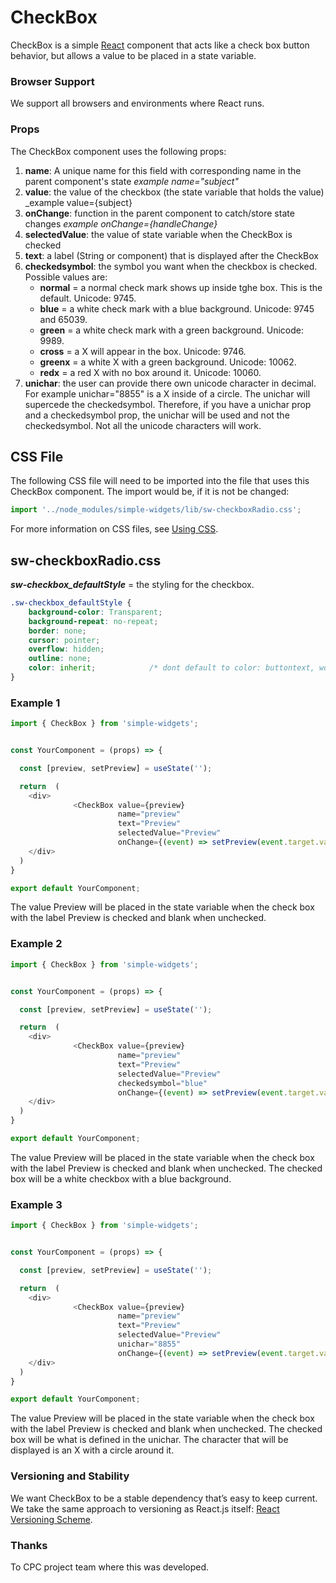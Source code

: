 # **CheckBox**

CheckBox is a simple [React] component that acts like a check box button behavior, but allows a value to be placed in a state variable.


### **Browser Support**

We support all browsers and environments where React runs.

### **Props**
The CheckBox component uses the following props:

1. **name**: A unique name for this field with corresponding name in the parent component's state
    _example name="subject"_
2. **value**: the value of the checkbox (the state variable that holds the value)
    _example value={subject}
3. **onChange**: function in the parent component to catch/store state changes
    _example onChange={handleChange}_
5. **selectedValue**: the value of state variable when the CheckBox is checked
6. **text**: a label (String or component) that is displayed after the CheckBox
7. **checkedsymbol**: the symbol you want when the checkbox is checked.  Possible values are:
    - **normal** = a normal check mark shows up inside tghe box.  This is the default.  Unicode: 9745.
    - **blue** = a white check mark with a blue background.  Unicode: 9745 and 65039.
    - **green** = a white check mark with a green background.  Unicode: 9989.
    - **cross** = a X will appear in the box.  Unicode: 9746.
    - **greenx** = a white X with a green background.  Unicode: 10062.
    - **redx** = a red X with no box around it.  Unicode: 10060.
8. **unichar**: the user can provide there own unicode character in decimal.  For example unichar="8855" is a X inside of a circle.  The unichar will supercede the checkedsymbol.  Therefore, if you have a unichar prop and a checkedsymbol prop, the unichar will be used and not the checkedsymbol.  Not all the unicode characters will work.

## CSS File

The following CSS file will need to be imported into the file that uses this CheckBox component.  The import would be, if it is not be changed:

```javascript
import '../node_modules/simple-widgets/lib/sw-checkboxRadio.css';
```

For more information on CSS files, see [Using CSS](./UsingCSS.md).


## sw-checkboxRadio.css

***sw-checkbox_defaultStyle*** = the styling for the checkbox.

```css
.sw-checkbox_defaultStyle {
    background-color: Transparent;
    background-repeat: no-repeat;
    border: none;
    cursor: pointer;
    overflow: hidden;
    outline: none;
    color: inherit;            /* dont default to color: buttontext, wont match the current theme */
}
```

### **Example 1**
```javascript
import { CheckBox } from 'simple-widgets';


const YourComponent = (props) => {

  const [preview, setPreview] = useState('');

  return  (
    <div>
              <CheckBox value={preview}
                        name="preview"
                        text="Preview"
                        selectedValue="Preview"
                        onChange={(event) => setPreview(event.target.value)} />
    </div>
  )
}

export default YourComponent;
```

The value Preview will be placed in the state variable when the check box with the label Preview is checked and blank when unchecked.


### **Example 2**
```javascript
import { CheckBox } from 'simple-widgets';


const YourComponent = (props) => {

  const [preview, setPreview] = useState('');

  return  (
    <div>
              <CheckBox value={preview}
                        name="preview"
                        text="Preview"
                        selectedValue="Preview"
                        checkedsymbol="blue"
                        onChange={(event) => setPreview(event.target.value)} />
    </div>
  )
}

export default YourComponent;
```

The value Preview will be placed in the state variable when the check box with the label Preview is checked and blank when unchecked.  The checked box will be a white checkbox with a blue background.


### **Example 3**
```javascript
import { CheckBox } from 'simple-widgets';


const YourComponent = (props) => {

  const [preview, setPreview] = useState('');

  return  (
    <div>
              <CheckBox value={preview}
                        name="preview"
                        text="Preview"
                        selectedValue="Preview"
                        unichar="8855"
                        onChange={(event) => setPreview(event.target.value)} />
    </div>
  )
}

export default YourComponent;
```

The value Preview will be placed in the state variable when the check box with the label Preview is checked and blank when unchecked.  The checked box will be what is defined in the unichar.  The character that will be displayed is an X with a circle around it.

### **Versioning and Stability**

We want CheckBox to be a stable dependency that’s easy to keep current. We take the same approach to versioning as React.js itself: [React Versioning Scheme](https://facebook.github.io/react/blog/2016/02/19/new-versioning-scheme.html).

### **Thanks**

To CPC project team where this was developed.

[React]: https://facebook.github.io/react
[build-badge]: https://img.shields.io/travis/ReactTraining/react-router/master.svg?style=flat-square
[build]: https://travis-ci.org/ReactTraining/react-router

[npm-badge]: https://img.shields.io/npm/v/react-router.svg?style=flat-square
[npm]: https://www.npmjs.org/package/react-router

[codecov-badge]: https://img.shields.io/codecov/c/github/ReactTraining/react-router/master.svg?style=flat-square
[codecov]: https://codecov.io/gh/ReactTraining/react-router

[discord-badge]: https://img.shields.io/badge/Discord-join%20chat%20%E2%86%92-738bd7.svg?style=flat-square
[discord]: https://discord.gg/0ZcbPKXt5bYaNQ46
